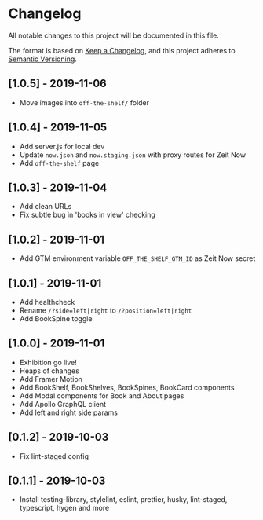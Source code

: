 # Changelog

All notable changes to this project will be documented in this file.

The format is based on [Keep a Changelog](https://keepachangelog.com/en/1.0.0/),
and this project adheres to [Semantic Versioning](https://semver.org/spec/v2.0.0.html).

## [1.0.5] - 2019-11-06

- Move images into `off-the-shelf/` folder

## [1.0.4] - 2019-11-05

- Add server.js for local dev
- Update `now.json` and `now.staging.json` with proxy routes for Zeit Now
- Add `off-the-shelf` page

## [1.0.3] - 2019-11-04

- Add clean URLs
- Fix subtle bug in 'books in view' checking

## [1.0.2] - 2019-11-01

- Add GTM environment variable `OFF_THE_SHELF_GTM_ID` as Zeit Now secret

## [1.0.1] - 2019-11-01

- Add healthcheck
- Rename `/?side=left|right` to `/?position=left|right`
- Add BookSpine toggle

## [1.0.0] - 2019-11-01

- Exhibition go live!
- Heaps of changes
- Add Framer Motion
- Add BookShelf, BookShelves, BookSpines, BookCard components
- Add Modal components for Book and About pages
- Add Apollo GraphQL client
- Add left and right side params

## [0.1.2] - 2019-10-03

- Fix lint-staged config

## [0.1.1] - 2019-10-03

- Install testing-library, stylelint, eslint, prettier, husky, lint-staged, typescript, hygen and more

